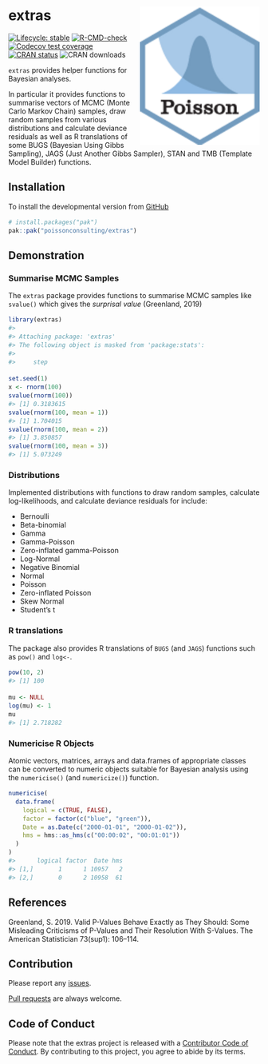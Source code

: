 
<!-- README.md is generated from README.Rmd. Please edit that file -->

# extras <img src="man/figures/logo.png" align="right" />

<!-- badges: start -->

[![Lifecycle:
stable](https://img.shields.io/badge/lifecycle-stable-brightgreen.svg)](https://lifecycle.r-lib.org/articles/stages.html#stable)
[![R-CMD-check](https://github.com/poissonconsulting/extras/actions/workflows/R-CMD-check.yaml/badge.svg)](https://github.com/poissonconsulting/extras/actions/workflows/R-CMD-check.yaml)
[![Codecov test
coverage](https://codecov.io/gh/poissonconsulting/extras/graph/badge.svg)](https://app.codecov.io/gh/poissonconsulting/extras)
[![CRAN
status](https://www.r-pkg.org/badges/version/extras)](https://cran.r-project.org/package=extras)
![CRAN downloads](https://cranlogs.r-pkg.org/badges/extras)
<!-- badges: end -->

`extras` provides helper functions for Bayesian analyses.

In particular it provides functions to summarise vectors of MCMC (Monte
Carlo Markov Chain) samples, draw random samples from various
distributions and calculate deviance residuals as well as R translations
of some BUGS (Bayesian Using Gibbs Sampling), JAGS (Just Another Gibbs
Sampler), STAN and TMB (Template Model Builder) functions.

## Installation

<!-- To install the latest release from [CRAN](https://cran.r-project.org) -->

To install the developmental version from
[GitHub](https://github.com/poissonconsulting/extras)

``` r
# install.packages("pak")
pak::pak("poissonconsulting/extras")
```

## Demonstration

### Summarise MCMC Samples

The `extras` package provides functions to summarise MCMC samples like
`svalue()` which gives the *surprisal value* (Greenland, 2019)

``` r
library(extras)
#> 
#> Attaching package: 'extras'
#> The following object is masked from 'package:stats':
#> 
#>     step

set.seed(1)
x <- rnorm(100)
svalue(rnorm(100))
#> [1] 0.3183615
svalue(rnorm(100, mean = 1))
#> [1] 1.704015
svalue(rnorm(100, mean = 2))
#> [1] 3.850857
svalue(rnorm(100, mean = 3))
#> [1] 5.073249
```

### Distributions

Implemented distributions with functions to draw random samples,
calculate log-likelihoods, and calculate deviance residuals for include:

- Bernoulli
- Beta-binomial
- Gamma
- Gamma-Poisson
- Zero-inflated gamma-Poisson
- Log-Normal
- Negative Binomial
- Normal
- Poisson
- Zero-inflated Poisson
- Skew Normal
- Student’s t

### R translations

The package also provides R translations of `BUGS` (and `JAGS`)
functions such as `pow()` and `log<-`.

``` r
pow(10, 2)
#> [1] 100

mu <- NULL
log(mu) <- 1
mu
#> [1] 2.718282
```

### Numericise R Objects

Atomic vectors, matrices, arrays and data.frames of appropriate classes
can be converted to numeric objects suitable for Bayesian analysis using
the `numericise()` (and `numericize()`) function.

``` r
numericise(
  data.frame(
    logical = c(TRUE, FALSE),
    factor = factor(c("blue", "green")),
    Date = as.Date(c("2000-01-01", "2000-01-02")),
    hms = hms::as_hms(c("00:00:02", "00:01:01"))
  )
)
#>      logical factor  Date hms
#> [1,]       1      1 10957   2
#> [2,]       0      2 10958  61
```

## References

Greenland, S. 2019. Valid P-Values Behave Exactly as They Should: Some
Misleading Criticisms of P-Values and Their Resolution With S-Values.
The American Statistician 73(sup1): 106–114.

## Contribution

Please report any
[issues](https://github.com/poissonconsulting/extras/issues).

[Pull requests](https://github.com/poissonconsulting/extras/pulls) are
always welcome.

## Code of Conduct

Please note that the extras project is released with a [Contributor Code
of
Conduct](https://contributor-covenant.org/version/2/0/CODE_OF_CONDUCT.html).
By contributing to this project, you agree to abide by its terms.
